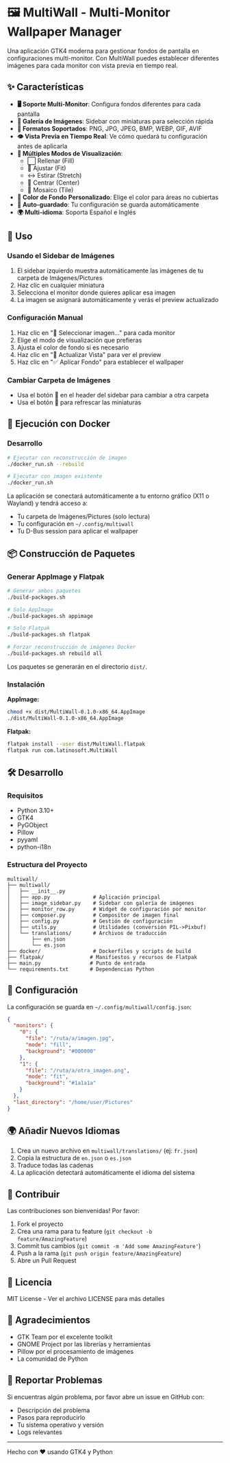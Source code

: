 # 🖼️ MultiWall - Multi-Monitor Wallpaper Manager

Una aplicación GTK4 moderna para gestionar fondos de pantalla en configuraciones multi-monitor. Con MultiWall puedes establecer diferentes imágenes para cada monitor con vista previa en tiempo real.

## ✨ Características

- **🖥️ Soporte Multi-Monitor**: Configura fondos diferentes para cada pantalla
- **📁 Galería de Imágenes**: Sidebar con miniaturas para selección rápida
- **🎨 Formatos Soportados**: PNG, JPG, JPEG, BMP, WEBP, GIF, AVIF
- **👁️ Vista Previa en Tiempo Real**: Ve cómo quedará tu configuración antes de aplicarla
- **📐 Múltiples Modos de Visualización**: 
  - ⬜ Rellenar (Fill)
  - 📏 Ajustar (Fit)
  - ↔️ Estirar (Stretch)
  - 🎯 Centrar (Center)
  - 🔲 Mosaico (Tile)
- **🎨 Color de Fondo Personalizado**: Elige el color para áreas no cubiertas
- **💾 Auto-guardado**: Tu configuración se guarda automáticamente
- **🌍 Multi-idioma**: Soporta Español e Inglés

## 🚀 Uso

### Usando el Sidebar de Imágenes

1. El sidebar izquierdo muestra automáticamente las imágenes de tu carpeta de Imágenes/Pictures
2. Haz clic en cualquier miniatura
3. Selecciona el monitor donde quieres aplicar esa imagen
4. La imagen se asignará automáticamente y verás el preview actualizado

### Configuración Manual

1. Haz clic en "📁 Seleccionar imagen..." para cada monitor
2. Elige el modo de visualización que prefieras
3. Ajusta el color de fondo si es necesario
4. Haz clic en "🔄 Actualizar Vista" para ver el preview
5. Haz clic en "✅ Aplicar Fondo" para establecer el wallpaper

### Cambiar Carpeta de Imágenes

- Usa el botón 📁 en el header del sidebar para cambiar a otra carpeta
- Usa el botón 🔄 para refrescar las miniaturas

## 🐳 Ejecución con Docker

### Desarrollo

```bash
# Ejecutar con reconstrucción de imagen
./docker_run.sh --rebuild

# Ejecutar con imagen existente
./docker_run.sh
```

La aplicación se conectará automáticamente a tu entorno gráfico (X11 o Wayland) y tendrá acceso a:
- Tu carpeta de Imágenes/Pictures (solo lectura)
- Tu configuración en `~/.config/multiwall`
- Tu D-Bus session para aplicar el wallpaper

## 📦 Construcción de Paquetes

### Generar AppImage y Flatpak

```bash
# Generar ambos paquetes
./build-packages.sh

# Solo AppImage
./build-packages.sh appimage

# Solo Flatpak
./build-packages.sh flatpak

# Forzar reconstrucción de imágenes Docker
./build-packages.sh rebuild all
```

Los paquetes se generarán en el directorio `dist/`.

### Instalación

**AppImage:**
```bash
chmod +x dist/MultiWall-0.1.0-x86_64.AppImage
./dist/MultiWall-0.1.0-x86_64.AppImage
```

**Flatpak:**
```bash
flatpak install --user dist/MultiWall.flatpak
flatpak run com.latinosoft.MultiWall
```

## 🛠️ Desarrollo

### Requisitos

- Python 3.10+
- GTK4
- PyGObject
- Pillow
- pyyaml
- python-i18n

### Estructura del Proyecto

```
multiwall/
├── multiwall/
│   ├── __init__.py
│   ├── app.py              # Aplicación principal
│   ├── image_sidebar.py    # Sidebar con galería de imágenes
│   ├── monitor_row.py      # Widget de configuración por monitor
│   ├── composer.py         # Compositor de imagen final
│   ├── config.py           # Gestión de configuración
│   ├── utils.py            # Utilidades (conversión PIL->Pixbuf)
│   └── translations/       # Archivos de traducción
│       ├── en.json
│       └── es.json
├── docker/                 # Dockerfiles y scripts de build
├── flatpak/               # Manifiestos y recursos de Flatpak
├── main.py                # Punto de entrada
└── requirements.txt       # Dependencias Python
```

## 📝 Configuración

La configuración se guarda en `~/.config/multiwall/config.json`:

```json
{
  "monitors": {
    "0": {
      "file": "/ruta/a/imagen.jpg",
      "mode": "fill",
      "background": "#000000"
    },
    "1": {
      "file": "/ruta/a/otra_imagen.png",
      "mode": "fit",
      "background": "#1a1a1a"
    }
  },
  "last_directory": "/home/user/Pictures"
}
```

## 🌍 Añadir Nuevos Idiomas

1. Crea un nuevo archivo en `multiwall/translations/` (ej: `fr.json`)
2. Copia la estructura de `en.json` o `es.json`
3. Traduce todas las cadenas
4. La aplicación detectará automáticamente el idioma del sistema

## 🤝 Contribuir

Las contribuciones son bienvenidas! Por favor:

1. Fork el proyecto
2. Crea una rama para tu feature (`git checkout -b feature/AmazingFeature`)
3. Commit tus cambios (`git commit -m 'Add some AmazingFeature'`)
4. Push a la rama (`git push origin feature/AmazingFeature`)
5. Abre un Pull Request

## 📄 Licencia

MIT License - Ver el archivo LICENSE para más detalles

## 🙏 Agradecimientos

- GTK Team por el excelente toolkit
- GNOME Project por las librerías y herramientas
- Pillow por el procesamiento de imágenes
- La comunidad de Python

## 🐛 Reportar Problemas

Si encuentras algún problema, por favor abre un issue en GitHub con:
- Descripción del problema
- Pasos para reproducirlo
- Tu sistema operativo y versión
- Logs relevantes

---

Hecho con ❤️ usando GTK4 y Python